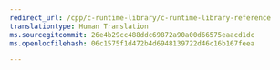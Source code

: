 ```yaml
---
redirect_url: /cpp/c-runtime-library/c-runtime-library-reference
translationtype: Human Translation
ms.sourcegitcommit: 26e4b29cc488ddc69872a90a00d66575eaacd1dc
ms.openlocfilehash: 06c1575f1d472b4d6948139722d46c16b167feea

---
```




<!--HONumber=Jan17_HO1-->


